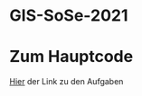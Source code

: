 # GIS-SoSe-2021

<h1>Zum Hauptcode</h1>
<a href="https://marth1703.github.io/GIS-SoSe-2021/">Hier</a> der Link zu den Aufgaben